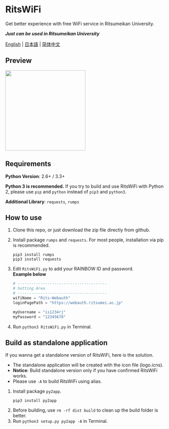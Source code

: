 # RitsWiFi
Get better experience with free WiFi service in Ritsumeikan University.

***Just can be used in Ritsumeikan University***

[English](https://github.com/fang2hou/RitsWifi) | [日本語](https://github.com/fang2hou/RitsWifi/blob/master/extra/Readme.ja-JP.md) | [简体中文](https://github.com/fang2hou/RitsWifi/blob/master/extra/Readme.zh-CN.md)

## Preview
<img src="https://cdn.rawgit.com/fang2hou/RitsWiFi/master/extra/example.png" width="250px"/>

## Requirements
**Python Version**: 2.6+ / 3.3+

**Python 3 is recommended.** If you try to build and use RitsWiFi with Python 2, please use `pip` and `python` instead of `pip3` and `python3`.

**Additional Library**: ```requests```, ```rumps```

## How to use
1. Clone this repo, or just download the zip file directly from github.
2. Install package ```rumps``` and ```requests```. For most people, installation via pip is recommended.
    ```shell
    pip3 install rumps
    pip3 install requests
    ```

3. Edit ```RitsWiFi.py``` to add your RAINBOW ID and password.  
__Example below__
    ```python
    # ---------------------------------------
    # Setting Area
    # ---------------------------------------
    wifiName = "Rits-Webauth"
    loginPagePath = "https://webauth.ritsumei.ac.jp"

    myUsername = "is1234rj"
    myPassword = "12345678"
    ```
4. Run `python3 RitsWiFi.py` in Terminal.

## Build as standalone application
If you wanna get a standalone version of RitsWiFi, here is the solution.

- The standalone application will be created with the icon file (logo.icns).
- **Notice**: Build standalone version only if you have confirmed RitsWiFi works.
- Please use ```-A``` to build RitsWiFi using alias.

1. Install package ```py2app```.  
    ```shell
    pip3 install py2app
    ```
2. Before building, use `rm -rf dist build` to clean up the build folder is better.
3. Run `python3 setup.py py2app -A` in Terminal.
